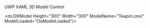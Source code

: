UWP XAML 3D Model Control

 <dx:DXModel Height="300"
             Width="300"
             ModelName="Teapot.cmo"
             ModelLoaded="OnModelLoaded"/>
